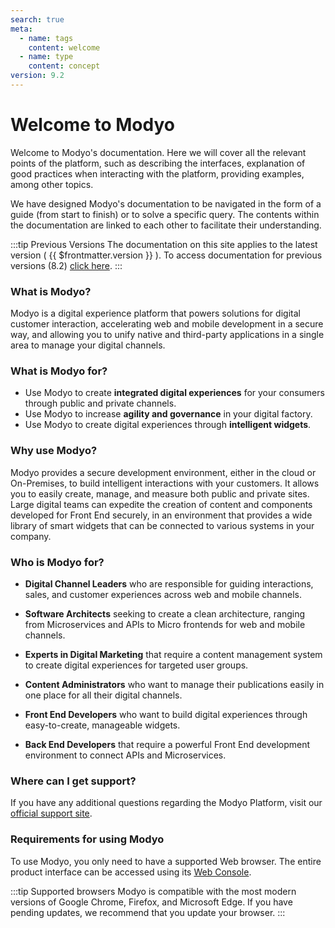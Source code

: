 ```yaml
---
search: true
meta:
  - name: tags
    content: welcome
  - name: type
    content: concept
version: 9.2
---
```


# Welcome to Modyo

Welcome to Modyo's documentation. Here we will cover all the relevant points of the platform, such as describing the interfaces, explanation of good practices when interacting with the platform, providing examples, among other topics.

We have designed Modyo's documentation to be navigated in the form of a guide (from start to finish) or to solve a specific query. The contents within the documentation are linked to each other to facilitate their understanding.

:::tip Previous Versions
The documentation on this site applies to the latest version ( {{ $frontmatter.version }} ). To access documentation for previous versions (8.2) [click here](/assets/pdf/Modyo82Docs.pdf). 
:::

### What is Modyo?

Modyo is a digital experience platform that powers solutions for digital customer interaction, accelerating web and mobile development in a secure way, and allowing you to unify native and third-party applications in a single area to manage your digital channels.

### What is Modyo for?

* Use Modyo to create **integrated digital experiences** for your consumers through public and private channels.
* Use Modyo to increase **agility and governance** in your digital factory.
* Use Modyo to create digital experiences through **intelligent widgets**.

### Why use Modyo?

Modyo provides a secure development environment, either in the cloud or On-Premises, to build intelligent interactions with your customers. It allows you to easily create, manage, and measure both public and private sites. Large digital teams can expedite the creation of content and components developed for Front End securely, in an environment that provides a wide library of smart widgets that can be connected to various systems in your company.

### Who is Modyo for?

* **Digital Channel Leaders** who are responsible for guiding interactions, sales, and customer experiences across web and mobile channels.

* **Software Architects** seeking to create a clean architecture, ranging from Microservices and APIs to Micro frontends for web and mobile channels.

* **Experts in Digital Marketing** that require a content management system to create digital experiences for targeted user groups.

* **Content Administrators** who want to manage their publications easily in one place for all their digital channels.

* **Front End Developers** who want to build digital experiences through easy-to-create, manageable widgets.

* **Back End Developers** that require a powerful Front End development environment to connect APIs and Microservices.

### Where can I get support?

If you have any additional questions regarding the Modyo Platform, visit our [official support site](https://support.modyo.com/hc/en-us).

### Requirements for using Modyo

To use Modyo, you only need to have a supported Web browser. The entire product interface can be accessed using its [Web Console](/en/platform/core/the-modyo-interface.html).

:::tip Supported browsers
Modyo is compatible with the most modern versions of Google Chrome, Firefox, and Microsoft Edge.
If you have pending updates, we recommend that you update your browser.
:::